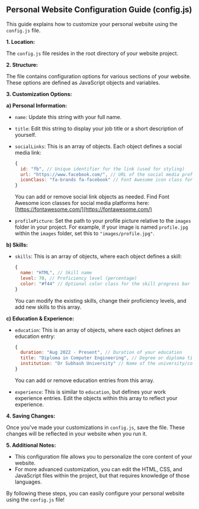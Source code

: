 ## Personal Website Configuration Guide (config.js)

This guide explains how to customize your personal website using the `config.js` file. 

**1. Location:**

The `config.js` file resides in the root directory of your website project.

**2. Structure:**

The file contains configuration options for various sections of your website. These options are defined as JavaScript objects and variables.

**3. Customization Options:**

**a) Personal Information:**

- `name`: Update this string with your full name.
- `title`: Edit this string to display your job title or a short description of yourself.
- `socialLinks`: This is an array of objects. Each object defines a social media link:

  ```javascript
  {
    id: "fb", // Unique identifier for the link (used for styling)
    url: "https://www.facebook.com/", // URL of the social media profile
    iconClass: "fa-brands fa-facebook" // Font Awesome icon class for the social media platform
  }
  ```

  You can add or remove social link objects as needed. Find Font Awesome icon classes for social media platforms here: [https://fontawesome.com/](https://fontawesome.com/)

- `profilePicture`: Set the path to your profile picture relative to the `images` folder in your project. For example, if your image is named `profile.jpg` within the `images` folder, set this to `"images/profile.jpg"`.

**b) Skills:**

- `skills`: This is an array of objects, where each object defines a skill:

  ```javascript
  {
    name: "HTML", // Skill name
    level: 70, // Proficiency level (percentage)
    color: "#f44" // Optional color class for the skill progress bar (default is black)
  }
  ```

  You can modify the existing skills, change their proficiency levels, and add new skills to this array.

**c) Education & Experience:**

- `education`: This is an array of objects, where each object defines an education entry:

  ```javascript
  {
    duration: "Aug 2022 - Present", // Duration of your education
    title: "Diploma in Computer Engineering", // Degree or diploma title
    institution: "Dr Subhash University" // Name of the university/college
  }
  ```

  You can add or remove education entries from this array.

- `experience`: This is similar to `education`, but defines your work experience entries. Edit the objects within this array to reflect your experience.

**4. Saving Changes:**

Once you've made your customizations in `config.js`, save the file. These changes will be reflected in your website when you run it.

**5. Additional Notes:**

- This configuration file allows you to personalize the core content of your website. 
- For more advanced customization, you can edit the HTML, CSS, and JavaScript files within the project, but that requires knowledge of those languages.

By following these steps, you can easily configure your personal website using the `config.js` file!